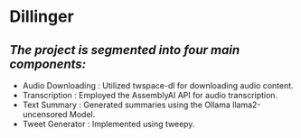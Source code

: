 # Dillinger
## _The project is segmented into four main components:_



- Audio Downloading      :   Utilized twspace-dl for downloading audio content. 
- Transcription          :   Employed the AssemblyAI API for audio transcription. 
- Text Summary           :   Generated summaries using the Ollama llama2-uncensored Model. 
- Tweet Generator        :   Implemented using tweepy. 




